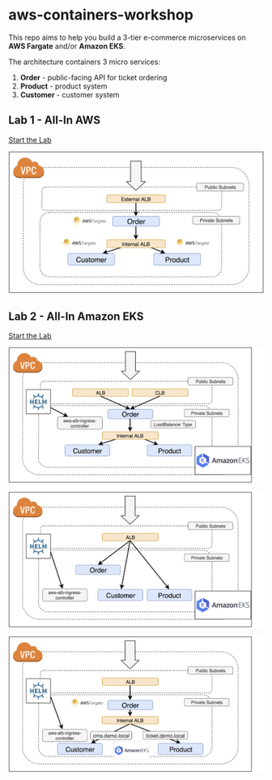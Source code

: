 # aws-containers-workshop

This repo aims to help you build a 3-tier e-commerce microservices on **AWS Fargate** and/or **Amazon EKS**.

The architecture containers 3 micro services:

1. **Order** - public-facing API for ticket ordering
2. **Product** - product system
3. **Customer** - customer system

## Lab 1 - All-In AWS 

[Start the Lab](lab1/README.md)



![](images/lab1-all-in-fargate.png)



## Lab 2 - All-In Amazon EKS

[Start the Lab](lab2/README.md)

![](images/lab1-all-in-eks-clb-alb.png)



![](images/lab2-all-in-eks-single-external-alb.png)



![](images/lab2-hybrid-fargate-eks.png)
